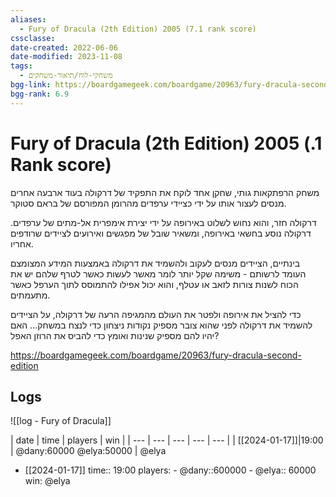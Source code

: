 ```yaml
---
aliases:
  - Fury of Dracula (2th Edition) 2005 (7.1 rank score)
cssclasse: 
date-created: 2022-06-06
date-modified: 2023-11-08
tags:
  - משחקי-לוח/תיאור-משחקים
bgg-link: https://boardgamegeek.com/boardgame/20963/fury-dracula-second-edition
bgg-rank: 6.9
---
```


# Fury of Dracula (2th Edition) 2005 (.1 Rank score)

משחק הרפתקאות גותי, שחקן אחד לוקח את התפקיד של דרקולה בעוד ארבעה אחרים מנסים לעצור אותו על ידי כציידי ערפדים מהרומן המפורסם של בראם סטוקר.

דרקולה חזר, והוא נחוש לשלוט באירופה על ידי יצירת אימפרית אל-מתים של ערפדים. דרקולה נוסע בחשאי באירופה, ומשאיר שובל של מפגשים ואירועים לציידים שרודפים אחריו.

בינתיים, הציידים מנסים לעקוב ולהשמיד את דרקולה באמצעות המידע המצומצם העומד לרשותם - משימה שקל יותר לומר מאשר לעשות כאשר לטרף שלהם יש את הכוח לשנות צורות לזאב או עטלף, והוא יכול אפילו להתמוסס לתוך הערפל כאשר מתעמתים.

כדי להציל את אירופה ולפטר את העולם מהמגיפה הרעה של דרקולה, על הציידים להשמיד את דרקולה לפני שהוא צובר מספיק נקודות ניצחון כדי לנצח במשחק... האם יהיו להם מספיק שנינות ואומץ כדי להביס את הרוזן האפל?

https://boardgamegeek.com/boardgame/20963/fury-dracula-second-edition

## Logs
![[log - Fury of Dracula]]


| date | time | players | win | 
| --- | --- | --- | --- | --- |
| [[2024-01-17]]|19:00 | @dany:60000 @elya:50000 | @elya

- [[2024-01-17]]
	time:: 19:00
	 players:
		 - @dany::600000
		 - @elya:: 60000
	win:
		@elya
	